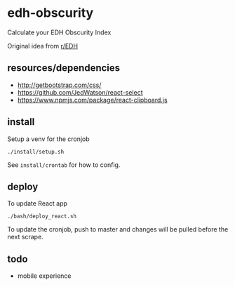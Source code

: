 # edh-obscurity
Calculate your EDH Obscurity Index

Original idea from [r/EDH](https://www.reddit.com/r/EDH/comments/6e79ai/whats_your_obscurity_index/)

## resources/dependencies

- http://getbootstrap.com/css/
- https://github.com/JedWatson/react-select
- https://www.npmjs.com/package/react-clipboard.js

## install

Setup a venv for the cronjob
```
./install/setup.sh
```

See `install/crontab` for how to config.

## deploy

To update React app
```
./bash/deploy_react.sh
```

To update the cronjob, push to master and changes will be pulled before the next scrape.

## todo

- mobile experience
